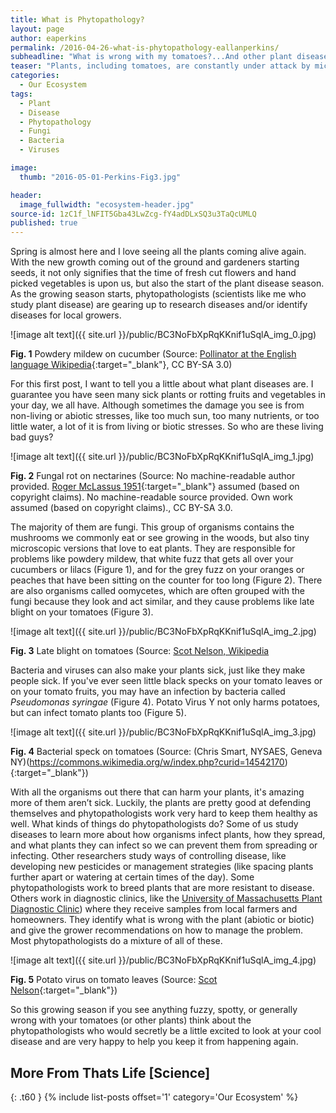 ```yaml
---
title: What is Phytopathology?
layout: page
author: eaperkins
permalink: /2016-04-26-what-is-phytopathology-eallanperkins/
subheadline: "What is wrong with my tomatoes?...And other plant disease questions"
teaser: "Plants, including tomatoes, are constantly under attack by microscopic organisms, like bacteria and viruses, and larger animals, like insects and deer.  Phytopathology is the study of plant diseases with the aim of keeping our plants from becoming sick."
categories:
  - Our Ecosystem
tags:
  - Plant
  - Disease
  - Phytopathology
  - Fungi
  - Bacteria
  - Viruses

image:
  thumb: "2016-05-01-Perkins-Fig3.jpg"

header:
  image_fullwidth: "ecosystem-header.jpg"
source-id: 1zC1f_lNFIT5Gba43LwZcg-fY4adDLxSQ3u3TaQcUMLQ
published: true
---
```

Spring is almost here and I love seeing all the plants coming alive again.  With the new growth coming out of the ground and gardeners starting seeds, it not only signifies that the time of fresh cut flowers and hand picked vegetables is upon us, but also the start of the plant disease season.  As the growing season starts, phytopathologists (scientists like me who study plant disease) are gearing up to research diseases and/or identify diseases for local growers.

![image alt text]({{ site.url }}/public/BC3NoFbXpRqKKnif1uSqlA_img_0.jpg)

**Fig. 1** Powdery mildew on cucumber (Source: [Pollinator at the English language Wikipedia](https://commons.wikimedia.org/w/index.php?curid=1293306){:target="_blank"}, CC BY-SA 3.0)

For this first post, I want to tell you a little about what plant diseases are.  I guarantee you have seen many sick plants or rotting fruits and vegetables in your day, we all have.  Although sometimes the damage you see is from non-living or abiotic stresses, like too much sun, too many nutrients, or too little water, a lot of it is from living or biotic stresses.  So who are these living bad guys?

![image alt text]({{ site.url }}/public/BC3NoFbXpRqKKnif1uSqlA_img_1.jpg)

**Fig. 2** Fungal rot on nectarines (Source: No machine-readable author provided. [Roger McLassus 1951](https://commons.wikimedia.org/w/index.php?curid=1100701){:target="_blank"} assumed (based on copyright claims). No machine-readable source provided. Own work assumed (based on copyright claims)., CC BY-SA 3.0.

The majority of them are fungi.  This group of organisms contains the mushrooms we commonly eat or see growing in the woods, but also tiny microscopic versions that love to eat plants.  They are responsible for problems like powdery mildew, that white fuzz that gets all over your cucumbers or lilacs (Figure 1), and for the grey fuzz on your oranges or peaches that have been sitting on the counter for too long (Figure 2).  There are also organisms called oomycetes, which are often grouped with the fungi because they look and act similar, and they cause problems like late blight on your tomatoes (Figure 3).  

![image alt text]({{ site.url }}/public/BC3NoFbXpRqKKnif1uSqlA_img_2.jpg)

**Fig. 3** Late blight on tomatoes (Source: [Scot Nelson, Wikipedia](https://upload.wikimedia.org/wikipedia/commons/0/06/Late_blight_of_tomato_caused_by_Phytophthora_infestans_(5815188381){:target="_blank"})

Bacteria and viruses can also make your plants sick, just like they make people sick.  If you've ever seen little black specks on your tomato leaves or on your tomato fruits, you may have an infection by bacteria called *Pseudomonas syringae* (Figure 4).  Potato Virus Y not only harms potatoes, but can infect tomato plants too (Figure 5).  

![image alt text]({{ site.url }}/public/BC3NoFbXpRqKKnif1uSqlA_img_3.jpg)

**Fig. 4** Bacterial speck on tomatoes (Source:  (Chris Smart, NYSAES, Geneva NY)(https://commons.wikimedia.org/w/index.php?curid=14542170){:target="_blank"})

With all the organisms out there that can harm your plants, it's amazing more of them aren’t sick.  Luckily, the plants are pretty good at defending themselves and phytopathologists work very hard to keep them healthy as well.  What kinds of things do phytopathologists do?  Some of us study diseases to learn more about how organisms infect plants, how they spread, and what plants they can infect so we can prevent them from spreading or infecting.  Other researchers study ways of controlling disease, like developing new pesticides or management strategies (like spacing plants further apart or watering at certain times of the day).   Some phytopathologists work to breed plants that are more resistant to disease.  Others work in diagnostic clinics, like the [University of Massachusetts Plant Diagnostic Clinic](https://ag.umass.edu/diagnostics)) where they receive samples from local farmers and homeowners.  They identify what is wrong with the plant (abiotic or biotic) and give the grower recommendations on how to manage the problem.  Most phytopathologists do a mixture of all of these.

![image alt text]({{ site.url }}/public/BC3NoFbXpRqKKnif1uSqlA_img_4.jpg)

**Fig. 5** Potato virus on tomato leaves (Source: [Scot Nelson](https://www.flickr.com/photos/scotnelson/14006360653){:target="_blank"})

So this growing season if you see anything fuzzy, spotty, or generally wrong with your tomatoes (or other plants) think about the phytopathologists who would secretly be a little excited to look at your cool disease and are very happy to help you keep it from happening again. 

## More From Thats Life [Science]
{: .t60 }
{% include list-posts offset='1' category='Our Ecosystem' %}
